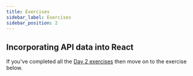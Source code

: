 ```yaml
---
title: Exercises
sidebar_label: Exercises
sidebar_position: 2
---
```


<!-- markdownlint-disable no-inline-html no-trailing-punctuation -->

## Incorporating API data into React

If you've completed all the [Day 2 exercises](/docs/cohorts/cohort18/lectures/week7/day2/EXERCISES.md) then move on to the exercise below.
